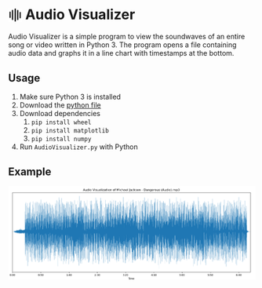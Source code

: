# <img src="https://raw.githubusercontent.com/BrandonXLF/audio-visualizer/master/icon.png" style="height:1em;vertical-align:middle"> <span style="vertical-align:middle">Audio Visualizer</span>

Audio Visualizer is a simple program to view the soundwaves of an entire song or video written in Python 3. The program opens a file containing audio data and graphs it in a line chart with timestamps at the bottom.

## Usage
1. Make sure Python 3 is installed
2. Download the [python file](https://raw.githubusercontent.com/BrandonXLF/audio-visualizer/master/AudioVisualizer.py)
3. Download dependencies
	1. `pip install wheel`
	2. `pip install matplotlib`
	3. `pip install numpy`
4. Run `AudioVisualizer.py` with Python

## Example
![](https://raw.githubusercontent.com/BrandonXLF/audio-visualizer/master/example.png) 
